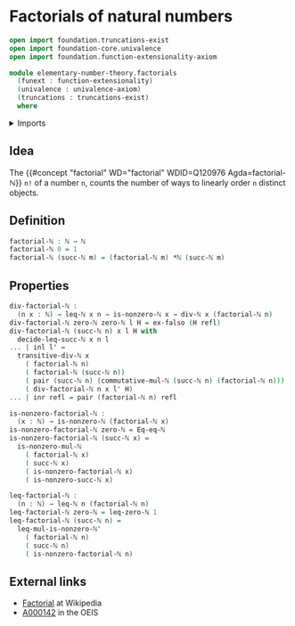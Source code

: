 # Factorials of natural numbers

```agda
open import foundation.truncations-exist
open import foundation-core.univalence
open import foundation.function-extensionality-axiom

module elementary-number-theory.factorials
  (funext : function-extensionality)
  (univalence : univalence-axiom)
  (truncations : truncations-exist)
  where
```

<details><summary>Imports</summary>

```agda
open import elementary-number-theory.divisibility-natural-numbers funext univalence truncations
open import elementary-number-theory.equality-natural-numbers funext univalence truncations
open import elementary-number-theory.inequality-natural-numbers funext univalence truncations
open import elementary-number-theory.multiplication-natural-numbers
open import elementary-number-theory.natural-numbers

open import foundation.coproduct-types funext univalence truncations
open import foundation.dependent-pair-types
open import foundation.empty-types funext univalence truncations
open import foundation.identity-types funext
```

</details>

## Idea

The {{#concept "factorial" WD="factorial" WDID=Q120976 Agda=factorial-ℕ}} `n!`
of a number `n`, counts the number of ways to linearly order `n` distinct
objects.

## Definition

```agda
factorial-ℕ : ℕ → ℕ
factorial-ℕ 0 = 1
factorial-ℕ (succ-ℕ m) = (factorial-ℕ m) *ℕ (succ-ℕ m)
```

## Properties

```agda
div-factorial-ℕ :
  (n x : ℕ) → leq-ℕ x n → is-nonzero-ℕ x → div-ℕ x (factorial-ℕ n)
div-factorial-ℕ zero-ℕ zero-ℕ l H = ex-falso (H refl)
div-factorial-ℕ (succ-ℕ n) x l H with
  decide-leq-succ-ℕ x n l
... | inl l' =
  transitive-div-ℕ x
    ( factorial-ℕ n)
    ( factorial-ℕ (succ-ℕ n))
    ( pair (succ-ℕ n) (commutative-mul-ℕ (succ-ℕ n) (factorial-ℕ n)))
    ( div-factorial-ℕ n x l' H)
... | inr refl = pair (factorial-ℕ n) refl
```

```agda
is-nonzero-factorial-ℕ :
  (x : ℕ) → is-nonzero-ℕ (factorial-ℕ x)
is-nonzero-factorial-ℕ zero-ℕ = Eq-eq-ℕ
is-nonzero-factorial-ℕ (succ-ℕ x) =
  is-nonzero-mul-ℕ
    ( factorial-ℕ x)
    ( succ-ℕ x)
    ( is-nonzero-factorial-ℕ x)
    ( is-nonzero-succ-ℕ x)

leq-factorial-ℕ :
  (n : ℕ) → leq-ℕ n (factorial-ℕ n)
leq-factorial-ℕ zero-ℕ = leq-zero-ℕ 1
leq-factorial-ℕ (succ-ℕ n) =
  leq-mul-is-nonzero-ℕ'
    ( factorial-ℕ n)
    ( succ-ℕ n)
    ( is-nonzero-factorial-ℕ n)
```

## External links

- [Factorial](https://en.wikipedia.org/wiki/Factorial) at Wikipedia
- [A000142](https://oeis.org/A000142) in the OEIS
